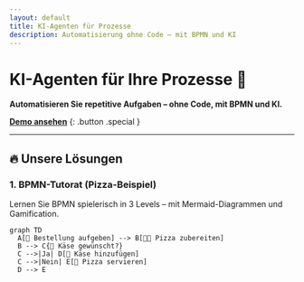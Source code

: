 ```yaml
---
layout: default
title: KI-Agenten für Prozesse
description: Automatisierung ohne Code – mit BPMN und KI
---
```


# **KI-Agenten für Ihre Prozesse** 🤖
**Automatisieren Sie repetitive Aufgaben – ohne Code, mit BPMN und KI.**

[**Demo ansehen**](#demo) {: .button .special }

---

## **🔥 Unsere Lösungen**

### **1. BPMN-Tutorat (Pizza-Beispiel)**
Lernen Sie BPMN spielerisch in 3 Levels – mit Mermaid-Diagrammen und Gamification.

```mermaid
graph TD
  A[🍕 Bestellung aufgeben] --> B[👨‍🍳 Pizza zubereiten]
  B --> C{🧀 Käse gewünscht?}
  C -->|Ja| D[🧀 Käse hinzufügen]
  C -->|Nein| E[🍕 Pizza servieren]
  D --> E
